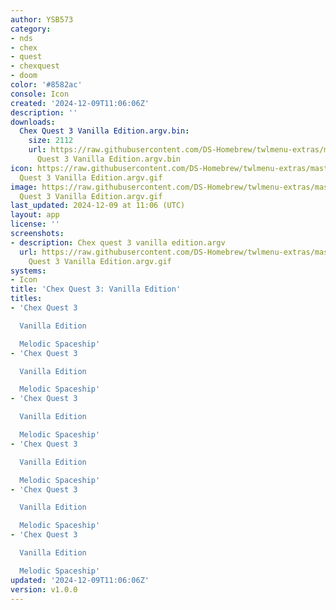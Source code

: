 ```yaml
---
author: YSB573
category:
- nds
- chex
- quest
- chexquest
- doom
color: '#8582ac'
console: Icon
created: '2024-12-09T11:06:06Z'
description: ''
downloads:
  Chex Quest 3 Vanilla Edition.argv.bin:
    size: 2112
    url: https://raw.githubusercontent.com/DS-Homebrew/twlmenu-extras/master/_nds/TWiLightMenu/icons/Chex
      Quest 3 Vanilla Edition.argv.bin
icon: https://raw.githubusercontent.com/DS-Homebrew/twlmenu-extras/master/_nds/TWiLightMenu/icons/gif/Chex
  Quest 3 Vanilla Edition.argv.gif
image: https://raw.githubusercontent.com/DS-Homebrew/twlmenu-extras/master/_nds/TWiLightMenu/icons/gif/Chex
  Quest 3 Vanilla Edition.argv.gif
last_updated: 2024-12-09 at 11:06 (UTC)
layout: app
license: ''
screenshots:
- description: Chex quest 3 vanilla edition.argv
  url: https://raw.githubusercontent.com/DS-Homebrew/twlmenu-extras/master/_nds/TWiLightMenu/icons/gif/Chex
    Quest 3 Vanilla Edition.argv.gif
systems:
- Icon
title: 'Chex Quest 3: Vanilla Edition'
titles:
- 'Chex Quest 3

  Vanilla Edition

  Melodic Spaceship'
- 'Chex Quest 3

  Vanilla Edition

  Melodic Spaceship'
- 'Chex Quest 3

  Vanilla Edition

  Melodic Spaceship'
- 'Chex Quest 3

  Vanilla Edition

  Melodic Spaceship'
- 'Chex Quest 3

  Vanilla Edition

  Melodic Spaceship'
- 'Chex Quest 3

  Vanilla Edition

  Melodic Spaceship'
updated: '2024-12-09T11:06:06Z'
version: v1.0.0
---
```

